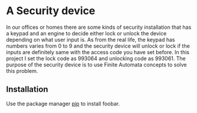 # A Security device
In our offices or homes there are some kinds of security installation that has a keypad and an engine to decide either lock or unlock the device depending on what user input is. As from the real life, the keypad has numbers varies from 0 to 9 and the security device will unlock or lock if the inputs are definitely same with the access code you have set before. In this project I set the lock code as 993064 and unlocking code as 993061. The purpose of the security device is to use Finite Automata concepts to solve this problem. 
## Installation
Use the package manager [pip](https://pip.pypa.io/en/stable/) to install foobar.
